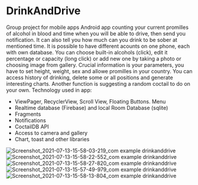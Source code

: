 # DrinkAndDrive
Group project for mobile apps
Android app counting your current promilles of alcohol in blood and time when you will be able to drive, then send you notification. It can also tell you how much can you drink to be sober at mentioned time.
It is possible to have different acounts on one phone, each with own database.
You can choose built-in alcohols (click), edit it percentage or capacity (long click) or add new one by taking a photo or choosing image from gallery. 
Crucial information is your parameters, you have to set height, weight, sex and allowe promilles in your country. You can access history of drinking, delete some or all positions and generate interesting charts.
Another function is suggesting a random coctail to do on your own.
Technology used in app:
- ViewPager, RecyclerView, Scroll View, Floating Buttons. Menu
- Realtime database (Firebase) and local Room Database (sqlite)
- Fragments
- Notifications
- CoctailDB API
- Access to camera and gallery
- Chart, toast and other libraries

![Screenshot_2021-07-13-15-58-03-219_com example drinkanddrive](https://user-images.githubusercontent.com/72553235/125465674-4a80f170-2f4a-4acb-9f24-7193e9efcc4d.jpg)
![Screenshot_2021-07-13-15-58-22-552_com example drinkanddrive](https://user-images.githubusercontent.com/72553235/125465681-723a2452-457f-42aa-8d40-a79e2a864a84.jpg)
![Screenshot_2021-07-13-15-58-27-820_com example drinkanddrive](https://user-images.githubusercontent.com/72553235/125465689-77f15f9a-c763-40ae-99c1-91612581ba1f.jpg)
![Screenshot_2021-07-13-15-57-49-979_com example drinkanddrive](https://user-images.githubusercontent.com/72553235/125465690-c8eb0722-f8f8-4b1c-9e21-2a9e5039f592.jpg)
![Screenshot_2021-07-13-15-58-13-804_com example drinkanddrive](https://user-images.githubusercontent.com/72553235/125465695-d6c24176-e8e2-4355-8dba-07e143494782.jpg)
